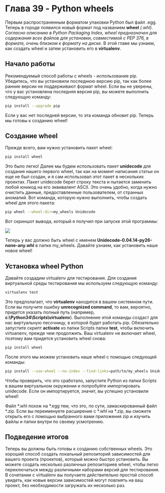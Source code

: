 # Глава 39 - Python wheels

Первым распространенным форматом упаковки Python был файл .egg. Теперь в городе появился новый формат под названием **wheel** *(.whl). Согласно описанию в Python Packaging Index, wheel предназначен для содержания всех файлов для установки, совместимой с PEP 376, в формате, очень близком к формату на диске.* В этой главе мы узнаем, как создать wheel и затем установить его в **virtualenv**.

## Начало работы

Рекомендуемый способ работы с wheels - использование pip. Убедитесь, что вы установили последнюю версию pip, так как более ранние версии не поддерживают формат wheel. Если вы не уверены, что у вас установлена последняя версия pip, вы можете выполнить следующую команду:


```sh
pip install --upgrade pip
```

Если у вас нет последней версии, то эта команда обновит pip. Теперь мы готовы к созданию wheel!

## Создание wheel

Прежде всего, вам нужно установить пакет wheel:

```sh
pip install wheel
```

Это было легко! Далее мы будем использовать пакет **unidecode** для создания нашего первого wheel, так как на момент написания статьи он еще не был создан, и я сам использовал этот пакет в нескольких проектах. Пакет unidecode берет строку текста и пытается заменить любой юникод на его эквивалент ASCII. Это очень удобно, когда нужно очистить данные, предоставленные пользователем, от странных аномалий. Вот команда, которую нужно выполнить, чтобы создать wheel для этого пакета:

```sh
pip wheel --wheel-dir=my_wheels Unidecode
```

Вот скриншот вывода, который я получил при запуске этой программы:

![](wheel_creation.jpg)

Теперь у вас должно быть wheel с именем **Unidecode-0.04.14-py26-none-any.whl** в папке my_wheels. Давайте узнаем, как установить наше новое wheel!

## Установка wheel Python

Давайте создадим virtualenv для тестирования. Для создания виртуальной среды тестирования мы используем следующую команду:

```sh
virtualenv test
```

Это предполагает, что **virtualenv** находится в вашем системном пути. Если вы получите ошибку **unrecognized command**, то вам, вероятно, придется указать полный путь (например, **c:\Python34\Scripts\virtualenv**). Выполнение этой команды создаст для нас виртуальную песочницу, в которой будет работать pip. Обязательно запустите скрипт **activate** из папки Scripts папки **test**, чтобы включить virtuanenv, прежде чем продолжить. Ваш virtualenv не включает wheel, поэтому вам придется установить wheel снова:

```sh
pip install wheel
```

После этого мы можем установить наше wheel с помощью следующей команды:

```sh
pip install --use-wheel --no-index --find-links=path/to/my_wheels Unidecode
```

Чтобы проверить, что это сработало, запустите Python из папки Scripts в вашем виртуальном окружении и попробуйте импортировать unidecode. Если он импортируется, значит, вы успешно установили wheel!

Файл *.whl похож на *.egg тем, что это, по сути, замаскированный файл *.zip. Если вы переименуете расширение с *.whl на *.zip, вы сможете открыть его с помощью выбранного вами приложения zip и изучить файлы и папки внутри по своему усмотрению.

## Подведение итогов

Теперь вы должны быть готовы к созданию собственных wheels. Это хороший способ создать локальный репозиторий зависимостей для вашего проекта (проектов), который можно быстро установить. Вы можете создать несколько различных репозиториев wheel, чтобы легко переключаться между различными наборами версий для тестирования. В сочетании с virtualenv вы получаете действительно простой способ увидеть, как новые версии зависимостей могут повлиять на ваш проект, без необходимости загружать их несколько раз.
